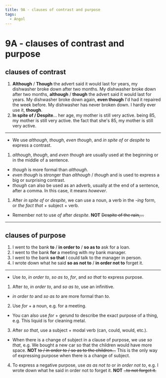 ```yaml
---
title: 9A - clauses of contrast and purpose
tags:
  - Angol
---
```


# 9A - clauses of contrast and purpose

## clauses of contrast

1. **Although** / **Though** the advert said it would last for years, my dishwasher broke down after two months.
   My dishwasher broke down after two months, **although** / **though** the advert said it would last for years.
   My dishwasher broke down again, **even though** I'd had it repaired the week before.
   My dishwasher has never broken down. I hardly ever use it, **though**.
2. **In spite of / Despite**...
   her age, my mother is still very active.
   being 85, my mother is still very active.
   the fact that she's 85, my mother is still very active.

---

- We use _although_, _though_, _even though_, and _in spite of_ or _despite_ to express a contrast.
1. _although_, _though_, and _even though_ are usually used at the beginning or in the middle of a sentence.
- _though_ is more formal than _although_.
- _even though_ is stronger than _although_ / _though_ and is used to express a big or surprising contrast.
- _though_ can also be used as an adverb, usually at the end of a sentence, after a comma. In this case, it means _however_.
1. After _in spite of_ or _despite_, we can use a noun, a verb in the _-ing_ form, or _the fact that_ + subject + verb.
- Remember not to use _of_ after _despite_. **NOT** ~~Despite of the rain,...~~

---

## clauses of purpose

1. I went to the bank **to** / **in order to** / **so as to** ask for a loan.
2. I went to the bank **for** a meeting with my bank manager.
3. I went to the bank **so that** I could talk to the manager in person.
4. I wrote down what he said **so as not to** / **in order not to** forget it.

---

- Use _to_, _in order to_, _so as to_, _for_, and _so that_ to express purpose.
1. After _to_, _in order to_, and _so as to_, use an infinitive.
- _in order to_ and _so as to_ are more formal than _to_.
2. Use _for_ + a noun, e.g. for a meeting.
- You can also use _for_ + gerund to describe the exact purpose of a thing, e.g. This liquid is for cleaning metal.
3. After _so that_, use a subject + modal verb (can, could, would, etc.).
- When there is a change of subject in a clause of purpose, we use _so that_, e.g. We bought a new car so that the children would have more space. **NOT** ~~to / in order to / so as to the children...~~ This is the only way of expressing purpose when there is a change of subject.
4. To express a negative purpose, use _as as not to_ or _in order not to_, e.g. I wrote down what he said in order not to forget it. **NOT** ~~..to not forget it.~~